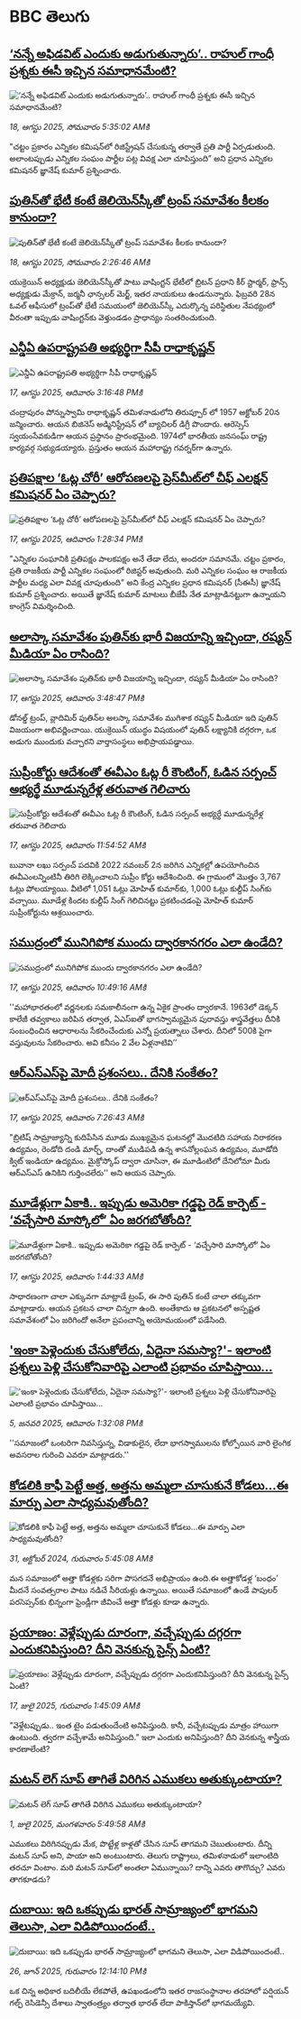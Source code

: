 # BBC తెలుగు## [‘నన్నే అఫిడవిట్ ఎందుకు అడుగుతున్నారు’.. రాహుల్ గాంధీ  ప్రశ్నకు ఈసీ ఇచ్చిన సమాధానమేంటి?](https://www.bbc.com/telugu/articles/cvgnjrd59x1o?at_medium=RSS&at_campaign=rss?at_campaign=githubrss)![‘నన్నే అఫిడవిట్ ఎందుకు అడుగుతున్నారు’.. రాహుల్ గాంధీ  ప్రశ్నకు ఈసీ ఇచ్చిన సమాధానమేంటి?](https://ichef.bbci.co.uk/ace/ws/240/cpsprodpb/91aa/live/7894d640-7be6-11f0-a34f-318be3fb0481.jpg)_18, ఆగస్టు 2025, సోమవారం 5:35:02 AMకి_"చట్టం ప్రకారం ఎన్నికల కమిషన్‌లో రిజిస్ట్రేషన్ చేసుకున్న తర్వాతే ప్రతి పార్టీ ఏర్పడుతుంది. అలాంటప్పుడు ఎన్నికల సంఘం పార్టీల పట్ల వివక్ష ఎలా చూపిస్తుంది” అని ప్రధాన ఎన్నికల కమిషనర్ జ్ఞానేష్ కుమార్ ప్రశ్నించారు.## [పుతిన్‌తో భేటీ కంటే జెలియెన్‌స్కీ‌తో ట్రంప్ సమావేశం కీలకం కానుందా?](https://www.bbc.com/telugu/articles/c890q1dgxkjo?at_medium=RSS&at_campaign=rss?at_campaign=githubrss)![పుతిన్‌తో భేటీ కంటే జెలియెన్‌స్కీ‌తో ట్రంప్ సమావేశం కీలకం కానుందా?](https://ichef.bbci.co.uk/ace/ws/240/cpsprodpb/b6ca/live/e3f38dd0-7bfc-11f0-ab3e-bd52082cd0ae.jpg)_18, ఆగస్టు 2025, సోమవారం 2:26:46 AMకి_యుక్రెయిన్ అధ్యక్షుడు జెలియెన్‌స్కీతో పాటు వాషింగ్టన్ భేటీలో బ్రిటన్ ప్రధాని కీర్ స్టార్మర్, ఫ్రాన్స్ అధ్యక్షుడు మేక్రాన్, జర్మనీ ఛాన్సలర్ మెర్జ్, ఇతర నాయకులు ఉండనున్నారు. ఫిబ్రవరి 28న ఓవల్ ఆఫీసులో ట్రంప్‌తో భేటీ సమయంలో జెలియెన్‌స్కీ ఎదుర్కొన్న పరిస్థితుల నేపథ్యంలో వీరంతా ఇప్పుడు వాషింగ్టన్‌కు వెళ్తుండడం ప్రాధాన్యం సంతరించుకుంది.## [ఎన్డీఏ ఉపరాష్ట్రపతి అభ్యర్థిగా సీపీ రాధాకృష్ణన్](https://www.bbc.com/telugu/articles/cy40gvnkd4ko?at_medium=RSS&at_campaign=rss?at_campaign=githubrss)![ఎన్డీఏ ఉపరాష్ట్రపతి అభ్యర్థిగా సీపీ రాధాకృష్ణన్](https://ichef.bbci.co.uk/ace/ws/240/cpsprodpb/438e/live/977ddc80-7b7a-11f0-9fcb-edd2d2077908.jpg)_17, ఆగస్టు 2025, ఆదివారం 3:16:48 PMకి_చంద్రాపురం పోన్నుస్వామి  రాధాకృష్ణన్  తమిళనాడులోని తిరుప్పూర్ లో 1957 అక్టోబర్ 20న జన్మించారు. ఆయన బిజినెస్ అడ్మినిస్ట్రేషన్ లో బ్యాచిలర్ డిగ్రీ పొందారు. ఆరెస్సెస్ స్వయంసేవకుడిగా ఆయన ప్రస్థానం ప్రారంభమైంది.  1974లో భారతీయ జనసంఘ్ రాష్ట్ర కార్యవర్గ సభ్యుడయ్యారు. ప్రస్తుతం ఆయన మహారాష్ట్ర గవర్నర్‌గా ఉన్నారు.## [ప్రతిపక్షాల ‘ఓట్ల చోరీ’ ఆరోపణలపై ప్రెస్‌మీట్‌లో చీఫ్ ఎలక్షన్ కమిషనర్ ఏం చెప్పారు?](https://www.bbc.com/telugu/articles/cqxgy8q1dglo?at_medium=RSS&at_campaign=rss?at_campaign=githubrss)![ప్రతిపక్షాల ‘ఓట్ల చోరీ’ ఆరోపణలపై ప్రెస్‌మీట్‌లో చీఫ్ ఎలక్షన్ కమిషనర్ ఏం చెప్పారు?](https://ichef.bbci.co.uk/ace/ws/240/cpsprodpb/eee3/live/5afbf360-7b65-11f0-ab3e-bd52082cd0ae.jpg)_17, ఆగస్టు 2025, ఆదివారం 1:28:34 PMకి_"ఎన్నికల సంఘానికి ప్రతిపక్షం పాలకపక్షం అనే తేడా  లేదు, అందరూ సమానమే. 
చట్టం ప్రకారం, ప్రతి రాజకీయ పార్టీ ఎన్నికల సంఘంలో రిజిస్టర్ అవుతుంది.  మరి ఎన్నికల సంఘం ఆ రాజకీయ పార్టీల మధ్య ఎలా వివక్ష చూపుతుంది"  అని కేంద్ర ఎన్నికల ప్రధాన కమిషనర్ (సీఈసీ) జ్ఞానేష్ కుమార్ ప్రశ్నించారు.  అయితే జ్ఞానేష్ కుమార్ మాటలు బీజేపీ నేత మాట్లాడినట్టుగా ఉన్నాయని కాంగ్రెస్ విమర్శించింది.## [అలాస్కా సమావేశం పుతిన్‌కు భారీ విజయాన్ని ఇచ్చిందా, రష్యన్ మీడియా ఏం రాసింది?](https://www.bbc.com/telugu/articles/cy85p37g3dko?at_medium=RSS&at_campaign=rss?at_campaign=githubrss)![అలాస్కా సమావేశం పుతిన్‌కు భారీ విజయాన్ని ఇచ్చిందా, రష్యన్ మీడియా ఏం రాసింది?](https://ichef.bbci.co.uk/ace/ws/240/cpsprodpb/64a7/live/b77155d0-7b7a-11f0-83cc-c5da98c419b8.jpg)_17, ఆగస్టు 2025, ఆదివారం 3:48:47 PMకి_డోనల్డ్ ట్రంప్, వ్లాదిమిర్ పుతిన్‌ల అలస్కా సమావేశం ముగిశాక రష్యన్ మీడియా ఇది పుతిన్ విజయంగా అభివర్ణించాయి. యుక్రెయిన్ యుద్ధం విషయంలో పుతిన్ లక్ష్యానికి దగ్గరగా, ఒక అడుగు ముందుకు వచ్చారని వార్తాసంస్థలు అభిప్రాయపడ్డాయి.## [సుప్రీంకోర్టు ఆదేశంతో ఈవీఎం ఓట్ల రీ కౌంటింగ్,  ఓడిన సర్పంచ్ అభ్యర్థే మూడున్నరేళ్ల తరువాత  గెలిచారు](https://www.bbc.com/telugu/articles/cvgn5k1prl7o?at_medium=RSS&at_campaign=rss?at_campaign=githubrss)![సుప్రీంకోర్టు ఆదేశంతో ఈవీఎం ఓట్ల రీ కౌంటింగ్,  ఓడిన సర్పంచ్ అభ్యర్థే మూడున్నరేళ్ల తరువాత  గెలిచారు](https://ichef.bbci.co.uk/ace/ws/240/cpsprodpb/942b/live/e2262ca0-7b53-11f0-83cc-c5da98c419b8.jpg)_17, ఆగస్టు 2025, ఆదివారం 11:54:52 AMకి_బువానా లఖు  సర్పంచ్ పదవికి  2022 నవంబర్ 2న జరిగిన ఎన్నికల్లో  ఉపయోగించిన ఈవీఎంలన్నింటినీ తిరిగి లెక్కించాలని సుప్రీం కోర్టు ఆదేశించింది. ఈ గ్రామంలో మొత్తం 3,767 ఓట్లు పోలయ్యాయి. వీటిలో 1,051 ఓట్లు మోహిత్ కుమార్‌కు, 1,000 ఓట్లు కుల్దీప్ సింగ్‌కు వచ్చాయి. మూడేళ్ల కిందట కుల్దీప్ సింగ్ గెలిచినట్టు ప్రకటించడంపై మోహిత్ కుమార్ సుప్రీంకోర్టును ఆశ్రయించారు.## [ సముద్రంలో మునిగిపోక ముందు ద్వారకానగరం ఎలా ఉండేది? ](https://www.bbc.com/telugu/articles/c79lxwv0y4qo?at_medium=RSS&at_campaign=rss?at_campaign=githubrss)![ సముద్రంలో మునిగిపోక ముందు ద్వారకానగరం ఎలా ఉండేది? ](https://ichef.bbci.co.uk/ace/ws/240/cpsprodpb/41f1/live/648c7ce0-79dc-11f0-a34f-318be3fb0481.jpg)_17, ఆగస్టు 2025, ఆదివారం 10:49:16 AMకి_''మహాభారతంలో వర్ణనలకు  సమకాలీనంగా ఉన్న ఏకైక ప్రాంతం ద్వారకానే. 1963లో డెక్కన్ కాలేజీ  తవ్వకాలు జరిపిన తర్వాత, ఏఎస్ఐతో భాగస్వామ్యమైన పురావస్తు శాస్త్రవేత్తలు దీనికి సంబంధించిన ఆధారాలను సేకరించేందుకు ఎన్నో ప్రయత్నాలు చేశారు. దీనిలో 500కి పైగా వస్తువులను సేకరించారు. అవి కనీసం 2 వేల ఏళ్లనాటివి’’## [ఆర్ఎస్ఎస్‌పై మోదీ ప్రశంసలు.. దేనికి సంకేతం?](https://www.bbc.com/telugu/articles/cr5r7n7drqjo?at_medium=RSS&at_campaign=rss?at_campaign=githubrss)![ఆర్ఎస్ఎస్‌పై మోదీ ప్రశంసలు.. దేనికి సంకేతం?](https://ichef.bbci.co.uk/ace/ws/240/cpsprodpb/2c68/live/920e5a70-7b36-11f0-ab3e-bd52082cd0ae.jpg)_17, ఆగస్టు 2025, ఆదివారం 7:26:43 AMకి_"బ్రిటిష్ సామ్రాజ్యాన్ని కుదిపేసిన మూడు ముఖ్యమైన ఘటనల్లో మొదటిది సహాయ నిరాకరణ ఉద్యమం, రెండోది దండి మార్చ్, దాంతో ముడిపడి ఉన్న శాసనోల్లంఘన ఉద్యమం, మూడోది  క్విట్ ఇండియా ఉద్యమం. మైక్రోస్కోప్ ద్వారా చూసినా, ఈ మూడింటిలో దేనిలోనూ మీరు ఆర్ఎస్ఎస్ ఉనికిని గుర్తించలేరు'' అని ఆయన చెప్పారు.## [మూడేళ్లుగా ఏకాకి.. ఇప్పుడు అమెరికా గడ్డపై రెడ్ కార్పెట్ - ‘వచ్చేసారి మాస్కోలో’ ఏం జరగబోతోంది?](https://www.bbc.com/telugu/articles/cly4502mng8o?at_medium=RSS&at_campaign=rss?at_campaign=githubrss)![మూడేళ్లుగా ఏకాకి.. ఇప్పుడు అమెరికా గడ్డపై రెడ్ కార్పెట్ - ‘వచ్చేసారి మాస్కోలో’ ఏం జరగబోతోంది?](https://ichef.bbci.co.uk/ace/ws/240/cpsprodpb/1d09/live/e283fcf0-7ab7-11f0-a34f-318be3fb0481.jpg)_17, ఆగస్టు 2025, ఆదివారం 1:44:33 AMకి_సాధారణంగా చాలా ఎక్కువగా మాట్లాడే ట్రంప్, ఈ సారి పుతిన్ కంటే చాలా తక్కువగా మాట్లాడారు. ఆయన ప్రకటన చాలా చిన్నగా ఉంది. అంతేకాదు ఆ ప్రకటనలో అస్పష్టత సమావేశంలో ఏం జరిగిందో అనేలా  ప్రపంచాన్ని అయోమయంలో పడేసింది.## ['ఇంకా పెళ్లెందుకు చేసుకోలేదు, ఏదైనా సమస్యా?'- ఇలాంటి ప్రశ్నలు పెళ్లి చేసుకోనివారిపై ఎలాంటి ప్రభావం చూపిస్తాయి... ](https://www.bbc.com/telugu/articles/cgq1w3lz7yyo?at_medium=RSS&at_campaign=rss?at_campaign=githubrss)!['ఇంకా పెళ్లెందుకు చేసుకోలేదు, ఏదైనా సమస్యా?'- ఇలాంటి ప్రశ్నలు పెళ్లి చేసుకోనివారిపై ఎలాంటి ప్రభావం చూపిస్తాయి... ](https://ichef.bbci.co.uk/ace/ws/240/cpsprodpb/f6de/live/72c94a60-cb3e-11ef-87df-d575b9a434a4.jpg)_5, జనవరి 2025, ఆదివారం 1:32:08 PMకి_''సమాజంలో ఒంటరిగా నివసిస్తున్న, విడాకులైన, లేదా భాగస్వాములను కోల్పోయిన వారి లైంగిక అవసరాల గురించి ఎవరూ మాట్లాడరు.''## [కోడలికి కాఫీ పెట్టే అత్త, అత్తను అమ్మలా చూసుకునే కోడలు...ఈ మార్పు ఎలా సాధ్యమవుతోంది?](https://www.bbc.com/telugu/articles/c1l41zl8el2o?at_medium=RSS&at_campaign=rss?at_campaign=githubrss)![కోడలికి కాఫీ పెట్టే అత్త, అత్తను అమ్మలా చూసుకునే కోడలు...ఈ మార్పు ఎలా సాధ్యమవుతోంది?](https://ichef.bbci.co.uk/ace/ws/240/cpsprodpb/2b61/live/9176a6d0-8b0e-11ef-a81b-b1eda9741da3.jpg)_31, అక్టోబర్ 2024, గురువారం 5:45:08 AMకి_మన సమాజంలో అత్తా కోడళ్లకు సరిగా పొసగదనే అభిప్రాయం ఉంది.ఈ అత్తాకోడళ్ల ‘బంధం’ మీదనే సంవత్సరాల పాటు నడిచే సీరియళ్లు ఉన్నాయి. అయితే సమాజంలో ఉండే పాపులర్ పరసెప్సన్‌కు భిన్నంగా ఫ్రెండ్లీగా జీవించే అత్తా కోడళ్లు కూడా ఉన్నారు.## [ప్రయాణం: వెళ్లేప్పుడు దూరంగా, వచ్చేప్పుడు దగ్గరగా ఎందుకనిపిస్తుంది? దీని వెనకున్న సైన్స్ ఏంటి?](https://www.bbc.com/telugu/articles/c0l4y727n1jo?at_medium=RSS&at_campaign=rss?at_campaign=githubrss)![ప్రయాణం: వెళ్లేప్పుడు దూరంగా, వచ్చేప్పుడు దగ్గరగా ఎందుకనిపిస్తుంది? దీని వెనకున్న సైన్స్ ఏంటి?](https://ichef.bbci.co.uk/ace/ws/240/cpsprodpb/054c/live/6957c010-62b0-11f0-8e78-11023c48a856.png)_17, జులై 2025, గురువారం 1:45:09 AMకి_"వెళ్లేటప్పుడు.. ఇంత టైం పడుతుందేంటి అనిపిస్తుంది. కానీ, వచ్చేటప్పుడు మాత్రం హాయిగా ఉంటుంది. త్వరగా వచ్చేశామే అనిపిస్తుంది." ఇలా ఎందుకు అనిపిస్తుంది? దీని వెనకున్న శాస్త్రీయ కారణాలేంటి?## [మటన్ లెగ్ సూప్ తాగితే విరిగిన ఎముకలు అతుక్కుంటాయా?](https://www.bbc.com/telugu/articles/c0l4g92j8kzo?at_medium=RSS&at_campaign=rss?at_campaign=githubrss)![మటన్ లెగ్ సూప్ తాగితే విరిగిన ఎముకలు అతుక్కుంటాయా?](https://ichef.bbci.co.uk/ace/ws/240/cpsprodpb/b31e/live/cce532c0-6d41-11f0-9462-bb509dc78127.jpg)_1, జులై 2025, మంగళవారం 5:49:58 AMకి_ఎముకలు విరిగినప్పుడు మేక, పొట్టేళ్ల కాళ్లతో చేసిన సూప్ తాగమని చెబుతుంటారు. దీన్ని మటన్ సూప్ అని, పాయా అని అంటుంటారు. తెలుగు రాష్ట్రాలు, తమిళనాడులో ఇలాంటిది తరచూ వింటాం. మరి మటన్ సూప్‌లో అంతలా ఏమున్నాయి? దాన్ని ఎవరు తాగొచ్చు? ఎవరు తాగకూడదు?## [దుబాయి: ఇది ఒకప్పుడు భారత్ సామ్రాజ్యంలో భాగమని తెలుసా, ఎలా విడిపోయిందంటే..](https://www.bbc.com/telugu/articles/ce83x3rekyyo?at_medium=RSS&at_campaign=rss?at_campaign=githubrss)![దుబాయి: ఇది ఒకప్పుడు భారత్ సామ్రాజ్యంలో భాగమని తెలుసా, ఎలా విడిపోయిందంటే..](https://ichef.bbci.co.uk/ace/ws/240/cpsprodpb/89c1/live/fbe80b80-5282-11f0-809e-059b7ea85131.jpg)_26, జూన్ 2025, గురువారం 12:14:10 PMకి_ఒక చిన్న అధికార బదిలీయే లేకపోతే, ఉపఖండంలోని ఇతర రాజసంస్థానాల తరహాలో  పర్షియన్ గల్ఫ్ రెసిడెన్సీ దేశాలు స్వాతంత్ర్యం తర్వాత భారత్ లేదా పాకిస్తాన్‌లో భాగమయ్యేవి.